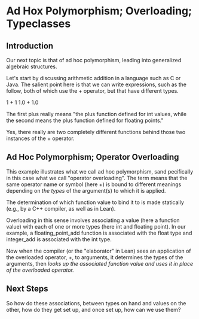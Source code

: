 # Ad Hox Polymorphism; Overloading; Typeclasses


## Introduction

Our next topic is that of ad hoc polymorphism,
leading into generalized algebraic structures.

Let's start by discussing arithmetic addition
in a language such as C or Java. The salient
point here is that we can write expressions,
such as the follow, both of which use the +
operator, but that have different types.

1   + 1
1.0 + 1.0

The first plus really means "the plus function
defined for int values, while the second means
the plus function defined for floating points."

Yes, there really are two completely different
functions behind those two instances of the +
operator.

## Ad Hoc Polymorphism; Operator Overloading

This example illustrates what we call ad hoc
polymorphism, sand pecifically in this case what
we call "operator overloading". The term means
that the same operator name or symbol (here +)
is bound to different meanings depending on 
*the types* of the argument(s) to which it is
applied. 

The determination of which function value to
bind it to is made statically (e.g., by a C++
compiler, as well as in Lean).

Overloading in this sense involves associating
a value (here a function value) with each of one
or more types (here int and floating point). In
our example, a floating_point_add function is
associated with the float type and integer_add
is associated with the int type. 

Now when the compiler (or the "elaborator" in 
Lean) sees an application of the overloaded
operator, +, to  arguments, it determines the 
types of the arguments, then *looks up the 
associated function value and uses it in place 
of the overloaded operator.*

## Next Steps

So how do these associations, between types on
hand and values on the other, how do they get
set up, and once set up, how can we use them?